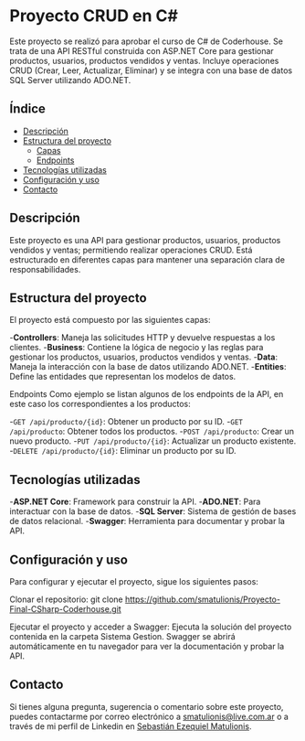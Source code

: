 # Proyecto CRUD en C#
Este proyecto se realizó para aprobar el curso de C# de Coderhouse. Se trata de una API RESTful construida con ASP.NET Core para gestionar productos, usuarios, productos vendidos y ventas. Incluye operaciones CRUD (Crear, Leer, Actualizar, Eliminar) y se integra con una base de datos SQL Server utilizando ADO.NET.

## Índice

- [Descripción](#descripción)
- [Estructura del proyecto](#estructura-del-proyecto)
  - [Capas](#capas)
  - [Endpoints](#endpoints)
- [Tecnologías utilizadas](#tecnologías-utilizadas)
- [Configuración y uso](#configuración-y-uso)
- [Contacto](#contacto)

## Descripción
Este proyecto es una API para gestionar productos, usuarios, productos vendidos y ventas; permitiendo realizar operaciones CRUD. Está estructurado en diferentes capas para mantener una separación clara de responsabilidades.

## Estructura del proyecto
El proyecto está compuesto por las siguientes capas:

-**Controllers**: Maneja las solicitudes HTTP y devuelve respuestas a los clientes.
-**Business**: Contiene la lógica de negocio y las reglas para gestionar los productos, usuarios, productos vendidos y ventas.
-**Data**: Maneja la interacción con la base de datos utilizando ADO.NET.
-**Entities**: Define las entidades que representan los modelos de datos.

Endpoints
Como ejemplo se listan algunos de los endpoints de la API, en este caso los correspondientes a los productos:

-`GET /api/producto/{id}`: Obtener un producto por su ID.
-`GET /api/producto`: Obtener todos los productos.
-`POST /api/producto`: Crear un nuevo producto.
-`PUT /api/producto/{id}`: Actualizar un producto existente.
-`DELETE /api/producto/{id}`: Eliminar un producto por su ID.

## Tecnologías utilizadas

-**ASP.NET Core**: Framework para construir la API.
-**ADO.NET**: Para interactuar con la base de datos.
-**SQL Server**: Sistema de gestión de bases de datos relacional.
-**Swagger**: Herramienta para documentar y probar la API.

## Configuración y uso

Para configurar y ejecutar el proyecto, sigue los siguientes pasos:

Clonar el repositorio:
git clone https://github.com/smatulionis/Proyecto-Final-CSharp-Coderhouse.git

Ejecutar el proyecto y acceder a Swagger:
Ejecuta la solución del proyecto contenida en la carpeta Sistema Gestion. Swagger se abrirá automáticamente en tu navegador para ver la documentación y probar la API.

## Contacto
Si tienes alguna pregunta, sugerencia o comentario sobre este proyecto, puedes contactarme por correo electrónico a [smatulionis@live.com.ar](mailto:smatulionis@live.com.ar) o a través de mi perfil de Linkedin en [Sebastián Ezequiel Matulionis](https://www.linkedin.com/in/smatulionis/).
